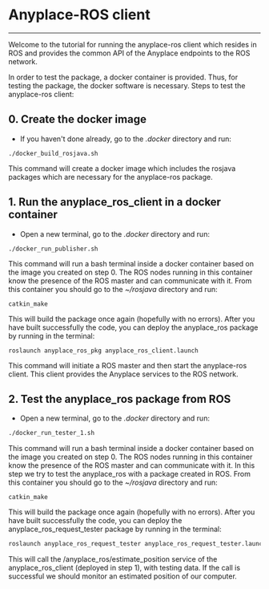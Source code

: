 # Anyplace-ROS client
---
Welcome to the tutorial for running the anyplace-ros client which resides in ROS and provides the common API of the Anyplace endpoints to the ROS network.

In order to test the package, a docker container is provided. Thus, for testing the package, the docker software is necessary. Steps to test the anyplace-ros client:

## 0. Create the docker image

- If you haven't done already, go to the *.docker* directory and run:

```
./docker_build_rosjava.sh
```
This command will create a docker image which includes the rosjava packages which are necessary for the anyplace-ros package.

## 1. Run the anyplace_ros_client in a docker container 

- Open a new terminal, go to the *.docker* directory and run:

```
./docker_run_publisher.sh
```

This command will run a bash terminal inside a docker container based on the image you created on step 0. The ROS nodes running in this container know the presence of the ROS master and can communicate with it. From this container you should go to the *~/rosjava* directory and run:
```
catkin_make
```
This will build the package once again (hopefully with no errors). After you have built successfully the code, you can deploy the anyplace_ros package by running in the terminal:

```
roslaunch anyplace_ros_pkg anyplace_ros_client.launch
```

This command will initiate a ROS master and then start the anyplace-ros client. This client provides the Anyplace services to the ROS network.
## 2. Test the anyplace_ros package from ROS

- Open a new terminal, go to the *.docker* directory and run:

```bash
./docker_run_tester_1.sh
```

This command will run a bash terminal inside a docker container based on the image you created on step 0. The ROS nodes running in this container know the presence of the ROS master and can communicate with it. In this step we try to test the anyplace_ros with a package created in ROS. From this container you should go to the *~/rosjava* directory and run:
```
catkin_make
```
This will build the package once again (hopefully with no errors). After you have built successfully the code, you can deploy the anyplace_ros_request_tester package by running in the terminal:

```bash
roslaunch anyplace_ros_request_tester anyplace_ros_request_tester.launch
```

This will call the /anyplace_ros/estimate_position service of the anyplace_ros_client (deployed in step 1), with testing data. If the call is successful we should monitor an estimated position of our computer.
